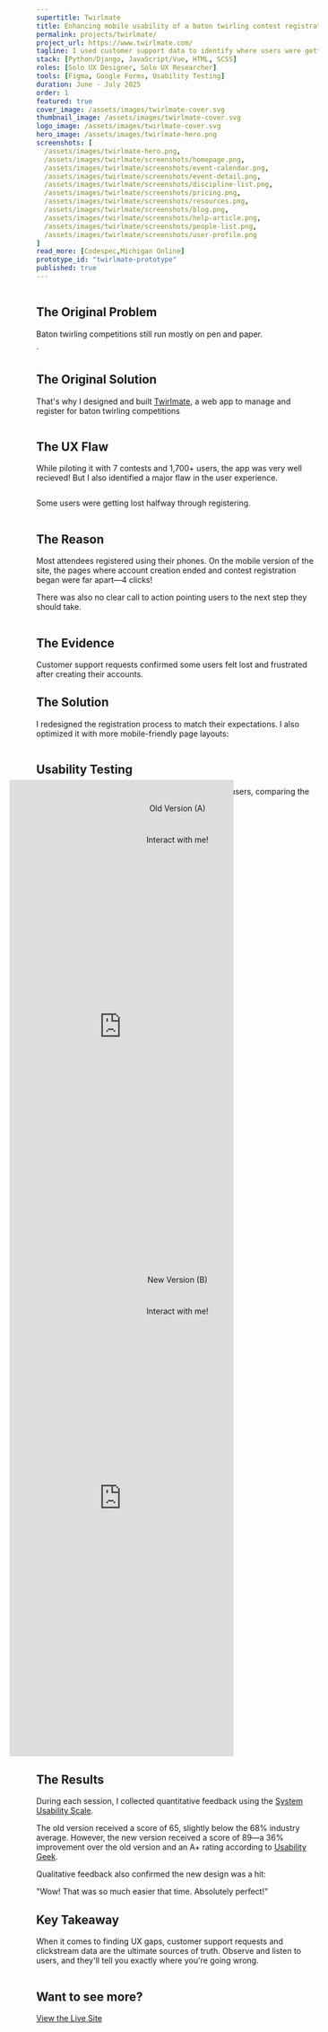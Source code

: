 ```yaml
---
supertitle: Twirlmate
title: Enhancing mobile usability of a baton twirling contest registration app by 36%
permalink: projects/twirlmate/
project_url: https://www.twirlmate.com/
tagline: I used customer support data to identify where users were getting stuck. Then, I prototyped a solution and validated it with real parents and coaches.
stack: [Python/Django, JavaScript/Vue, HTML, SCSS]
roles: [Solo UX Designer, Solo UX Researcher]
tools: [Figma, Google Forms, Usability Testing]
duration: June - July 2025
order: 1
featured: true
cover_image: /assets/images/twirlmate-cover.svg
thumbnail_image: /assets/images/twirlmate-cover.svg
logo_image: /assets/images/twirlmate-cover.svg
hero_image: /assets/images/twirlmate-hero.png
screenshots: [
  /assets/images/twirlmate-hero.png,
  /assets/images/twirlmate/screenshots/homepage.png,
  /assets/images/twirlmate/screenshots/event-calendar.png,
  /assets/images/twirlmate/screenshots/event-detail.png,
  /assets/images/twirlmate/screenshots/discipline-list.png,
  /assets/images/twirlmate/screenshots/pricing.png,
  /assets/images/twirlmate/screenshots/resources.png,
  /assets/images/twirlmate/screenshots/blog.png,
  /assets/images/twirlmate/screenshots/help-article.png,
  /assets/images/twirlmate/screenshots/people-list.png,
  /assets/images/twirlmate/screenshots/user-profile.png
]
read_more: [Codespec,Michigan Online]
prototype_id: "twirlmate-prototype"
published: true
---
```

<div class="nhm-card--horizontal image-last--mobile responsive-margin-bottom">
  <div href="{{ project.url }}" class="nhm-card__image-wrapper">
    <img src="/assets/images/twirlmate-paper-pile.svg" class="mxh-300 nhm-card__image" alt="" />
  </div>
  <div>
    <h2>The Original Problem</h2>
    <p class="p--lg">Baton twirling competitions still run mostly on pen and paper.</p>
  </div>
</div>

<div class="nhm-card--horizontal image-last--mobile responsive-margin-bottom">
  <div href="{{ project.url }}" class="nhm-card__image-wrapper">
    <img src="/assets/images/twirlmate-mobile-ta-da.svg" class="mxh-300 nhm-card__image" alt="" />
  </div>
  <div>
  `<h2>The Original Solution</h2>
    <p class="p--lg">
      That's why I designed and built <a href="https://www.twirlmate.com">Twirlmate</a>, 
      a web app to manage and register for baton twirling competitions
    </p>
  </div>
</div>

<div class="nhm-card--horizontal image-last--mobile responsive-margin-bottom">
  <div href="{{ project.url }}" class="nhm-card__image-wrapper">
    <img src="/assets/images/twirlmate-inspect.svg" class="mxh-300 nhm-card__image" alt="" />
  </div>
  <div>
    <h2>The UX Flaw</h2>
    <p class="p--lg">
      While piloting it with 7 contests and 1,700+ users, the app was very well recieved! 
      But I also identified a major flaw in the user experience.
    </p>
  </div>
</div>


<div class="bg-black text--white py-5 px-3 responsive-margin-bottom align--center rounded">
  <img src="/assets/images/twirlmate-lost.svg" class="mxh-300" alt="" />
  <p class="h2">Some users were getting lost halfway through registering.</p>
</div>

<div class="nhm-card--horizontal image-last--mobile responsive-margin-bottom">
  <div href="{{ project.url }}" class="nhm-card__image-wrapper">
    <img src="/assets/images/twirlmate-old-flow.svg" class="mxh-300 nhm-card__image" alt="" />
  </div>
  <div>
    <h2>The Reason</h2>
    <p class="p--lg">
      Most attendees registered using their phones. On the mobile version of the site, 
      the pages where account creation ended and contest registration began were far apart—4 clicks!
    </p> 
    <p class="p--lg">
      There was also no clear call to action pointing users to the next step they should take.
    </p>
  </div>
</div>

<div class="nhm-card--horizontal image-last--mobile responsive-margin-bottom">
  <div href="{{ project.url }}" class="nhm-card__image-wrapper">
    <img src="/assets/images/twirlmate-support.svg" class="mxh-300 nhm-card__image" alt="" />
  </div>
  <div>
    <h2>The Evidence</h2>
    <p class="p--lg">
      Customer support requests confirmed some users felt lost and frustrated 
      after creating their accounts.
    </p>
  </div>
</div>

<div class="responsive-margin-bottom">
  <h2 class="align--center--700-and-up">The Solution</h2>
  <p class="p--lg align--center--700-and-up">
    I redesigned the registration process to match their expectations. I also optimized it with more mobile-friendly page layouts:
  </p>
  <img src="/assets/images/twirlmate-new-flow.svg" class="w-100" alt="" />
</div>

<div class="nhm-card--horizontal image-last--mobile responsive-margin-bottom">
  <div href="{{ project.url }}" class="nhm-card__image-wrapper">
    <img src="/assets/images/twirlmate-a-b.svg" class="mxh-300 nhm-card__image" alt="" />
  </div>
  <div>
    <h2>Usability Testing</h2>
    <p class="p--lg">
      Then I conducted think-aloud sessions with 5 target users, comparing the old and new flows.
    </p>
  </div>
</div>

<div class="nhm-prototype-wrapper two-columns" id="twirlmate-prototype">
  <div class="nhm-prototype" style="position: relative">
    <p class="h3" style="position: absolute; top: -2rem; width: 100%; text-align: center">Old Version (A)</p>
    <p  style="position: absolute; top: 1.5rem; width: 100%; text-align: center">Interact with me!</p>
    <iframe style="border: none; margin: -60px -48px 0; background: none;" width="400" height="900" src="https://embed.figma.com/proto/VbUhHmtfWQIjdwayKFZV88/Twirlmate?page-id=2215%3A14171&node-id=2227-21558&viewport=-5945%2C388%2C0.52&scaling=scale-down&content-scaling=fixed&starting-point-node-id=2215%3A14172&embed-host=share&hide-ui=1" allowfullscreen></iframe>
  </div>
  
  <div class="nhm-prototype" style="position: relative">
    <p class="h3" style="position: absolute; top: -2rem; width: 100%; text-align: center">New Version (B)</p>
    <p  style="position: absolute; top: 1.5rem; width: 100%; text-align: center">Interact with me!</p>
    <iframe style="border: none; margin: -60px -48px 0; background: none;" width="400" height="900" src="https://embed.figma.com/proto/VbUhHmtfWQIjdwayKFZV88/Twirlmate?page-id=2001%3A571&node-id=2001-572&viewport=-5945%2C388%2C0.52&scaling=scale-down&content-scaling=fixed&starting-point-node-id=2001%3A572&embed-host=share&hide-ui=1" allowfullscreen></iframe>
  </div>
</div>

<div class="nhm-card--horizontal image-last--mobile responsive-margin-bottom">
  <div href="{{ project.url }}" class="nhm-card__image-wrapper">
    <img src="/assets/images/twirlmate-celebrate.svg" class="mxh-300 nhm-card__image" alt="" />
  </div>
  <div>
    <h2>The Results</h2>
    <p class="p--lg">
      During each session, I collected quantitative feedback using the <a href="https://www.nngroup.com/articles/measuring-perceived-usability/">System Usability Scale</a>.
    </p>
    <p class="p--lg">
      The old version received a score of 65, slightly below the 68% industry average.
      However, the new version received a score of 89—a 36% improvement over the old version
      and an A+ rating according to <a href="https://usabilitygeek.com/how-to-use-the-system-usability-scale-sus-to-evaluate-the-usability-of-your-website/">Usability Geek</a>.
    </p>
    <p class="p--lg">
      Qualitative feedback also confirmed the new design was a hit:
    </p>
    <p class="text--bold">"Wow! That was so much easier that time. Absolutely perfect!"</p>
  </div>
</div>

<div class="responsive-margin-bottom align--center--700-and-up">
  <h2>Key Takeaway</h2>
  <p class="p--lg">
    When it comes to finding UX gaps, customer support requests and clickstream data are the ultimate sources of truth. Observe and listen to users, and they'll tell you exactly where you're going wrong.
  </p>
  <img src="/assets/images/twirlmate-the-end.svg" class="mt-2 mxh-300" alt="" />
</div>

<div class="responsive-margin-bottom align--center--700-and-up">
  <h2>Want to see more?</h2>
  <a class="nhm-btn--blue" href="https://www.twirlmate.com/" target="_blank">
    View the Live Site
  </a>
</div>





